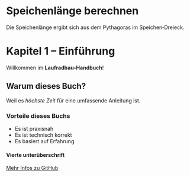 # Speichenlänge berechnen

Die Speichenlänge ergibt sich aus dem Pythagoras im Speichen‑Dreieck.

# Kapitel 1 – Einführung

Willkommen im **Laufradbau-Handbuch**!

## Warum dieses Buch?

Weil es *höchste Zeit* für eine umfassende Anleitung ist.

### Vorteile dieses Buchs

- Es ist praxisnah
- Es ist technisch korrekt
- Es basiert auf Erfahrung

#### Vierte unterüberschrift

[Mehr Infos zu GitHub](https://github.com)
